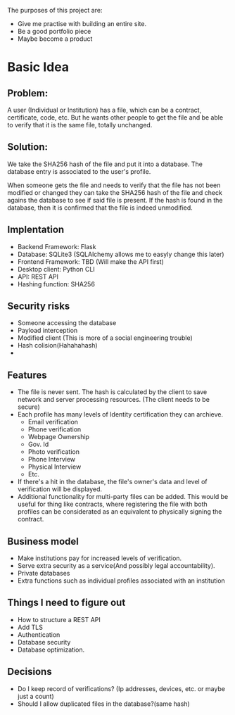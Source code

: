 The purposes of this project are:
- Give me practise with building an entire site.
- Be a good portfolio piece
- Maybe become a product

# Basic Idea

## Problem:
A user (Individual or Institution) has a file, which can be a contract, certificate, code, etc. But he wants other people to get the file and be able to verify that it is the same file, totally unchanged.

## Solution:
We take the SHA256 hash of the file and put it into a database. The database entry is associated to the user's profile.

When someone gets the file and needs to verify that the file has not been modified or changed they can take the SHA256 hash of the file and check agains the database to see if said file is present. If the hash is found in the database, then it is confirmed that the file is indeed unmodified.

## Implentation
- Backend Framework: Flask
- Database: SQLite3 (SQLAlchemy allows me to easyly change this later)
- Frontend Framework: TBD (Will make the API first)
- Desktop client: Python CLI
- API: REST API
- Hashing function: SHA256

## Security risks
- Someone accessing the database
- Payload interception
- Modified client (This is more of a social engineering trouble)
- Hash colision(Hahahahash)
- 

## Features
- The file is never sent. The hash is calculated by the client to save network and server processing resources. (The client needs to be secure)
- Each profile has many levels of Identity certification they can archieve.
  - Email verification
  - Phone verification
  - Webpage Ownership
  - Gov. Id
  - Photo verification
  - Phone Interview
  - Physical Interview
  - Etc.
- If there's a hit in the database, the file's owner's data and level of verification will be displayed.
- Additional functionality for multi-party files can be added. This would be useful for thing like contracts, where registering the file with both profiles can be considerated as an equivalent to physically signing the contract.

## Business model
- Make institutions pay for increased levels of verification.
- Serve extra security as a service(And possibly legal accountability).
- Private databases
- Extra functions such as individual profiles associated with an institution

## Things I need to figure out
- How to structure a REST API
- Add TLS
- Authentication
- Database security
- Database optimization.

## Decisions
- Do I keep record of verifications? (Ip addresses, devices, etc. or maybe just a count)
- Should I allow duplicated files in the database?(same hash)
